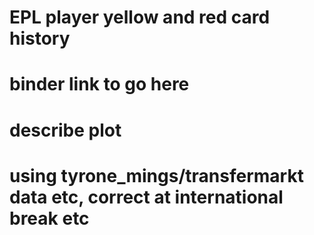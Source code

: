 # EPL player yellow and red card history

# binder link to go here

# describe plot

# using tyrone_mings/transfermarkt data etc, correct at international break etc